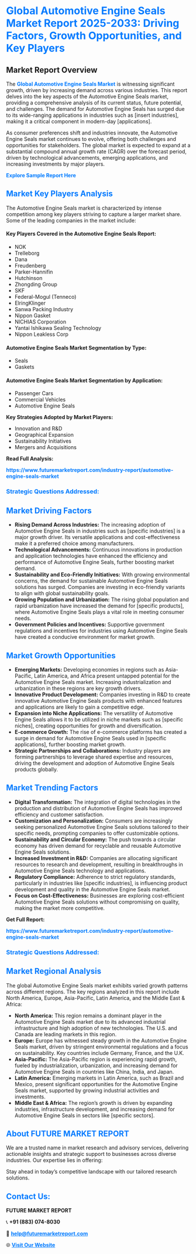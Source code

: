 <h1 style="color: #007BFF;">Global Automotive Engine Seals Market Report 2025-2033: Driving Factors, Growth Opportunities, and Key Players</h1>

<section id="overview">
<h2>Market Report Overview</h2>
<p>The <a href="https://www.futuremarketreport.com/industry-report/automotive-engine-seals-market" style="color: #007BFF; text-decoration: none;"><strong>Global Automotive Engine Seals Market</strong></a> is witnessing significant growth, driven by increasing demand across various industries. This report delves into the key aspects of the Automotive Engine Seals market, providing a comprehensive analysis of its current status, future potential, and challenges. The demand for Automotive Engine Seals has surged due to its wide-ranging applications in industries such as [insert industries], making it a critical component in modern-day [applications].</p>
<p>As consumer preferences shift and industries innovate, the Automotive Engine Seals market continues to evolve, offering both challenges and opportunities for stakeholders. The global market is expected to expand at a substantial compound annual growth rate (CAGR) over the forecast period, driven by technological advancements, emerging applications, and increasing investments by major players.</p>
</section>

<section id="overview">
<p><a href="https://www.futuremarketreport.com/request-sample/reportId=126640" style="color: #007BFF; text-decoration: none;"><strong>Explore Sample Report Here</strong></a></p>
</section>

<section id="key-players">
<h2 style="color: #007BFF;">Market Key Players Analysis</h2>
<p>The Automotive Engine Seals market is characterized by intense competition among key players striving to capture a larger market share. Some of the leading companies in the market include:</p>
<h4>Key Players Covered in the Automotive Engine Seals Report:</h4>
<ul><li>NOK</li><li>Trelleborg</li><li>Dana</li><li>Freudenberg</li><li>Parker-Hannifin</li><li>Hutchinson</li><li>Zhongding Group</li><li>SKF</li><li>Federal-Mogul (Tenneco)</li><li>ElringKlinger</li><li>Sanwa Packing Industry</li><li>Nippon Gasket</li><li>NICHIAS Corporation</li><li>Yantai Ishikawa Sealing Technology</li><li>Nippon Leakless Corp</li></ul>
<h4>Automotive Engine Seals Market Segmentation by Type:</h4>
<ul><li>Seals</li><li>Gaskets</li></ul>

<h4>Automotive Engine Seals Market Segmentation by Application:</h4>
<ul><li>Passenger Cars</li><li>Commercial Vehicles</li><li>Automotive Engine Seals</li></ul>
<p><strong>Key Strategies Adopted by Market Players:</strong></p>
<ul>
<li>Innovation and R&D</li>
<li>Geographical Expansion</li>
<li>Sustainability Initiatives</li>
<li>Mergers and Acquisitions</li>
</ul>
</section>

<section>
<p><strong>Read Full Analysis: </strong></p><a href="https://www.futuremarketreport.com/industry-report/automotive-engine-seals-market" style="color: #007BFF; text-decoration: none;"><strong>https://www.futuremarketreport.com/industry-report/automotive-engine-seals-market</strong></a>
<h3 style="color: #007BFF;">Strategic Questions Addressed:</h3>
</section>

<section id="driving-factors">
<h2 style="color: #007BFF;">Market Driving Factors</h2>
<ul>
<li><strong>Rising Demand Across Industries:</strong> The increasing adoption of Automotive Engine Seals in industries such as [specific industries] is a major growth driver. Its versatile applications and cost-effectiveness make it a preferred choice among manufacturers.</li>
<li><strong>Technological Advancements:</strong> Continuous innovations in production and application technologies have enhanced the efficiency and performance of Automotive Engine Seals, further boosting market demand.</li>
<li><strong>Sustainability and Eco-Friendly Initiatives:</strong> With growing environmental concerns, the demand for sustainable Automotive Engine Seals solutions has surged. Companies are investing in eco-friendly variants to align with global sustainability goals.</li>
<li><strong>Growing Population and Urbanization:</strong> The rising global population and rapid urbanization have increased the demand for [specific products], where Automotive Engine Seals plays a vital role in meeting consumer needs.</li>
<li><strong>Government Policies and Incentives:</strong> Supportive government regulations and incentives for industries using Automotive Engine Seals have created a conducive environment for market growth.</li>
</ul>
</section>

<section id="growth-opportunities">
<h2 style="color: #007BFF;">Market Growth Opportunities</h2>
<ul>
<li><strong>Emerging Markets:</strong> Developing economies in regions such as Asia-Pacific, Latin America, and Africa present untapped potential for the Automotive Engine Seals market. Increasing industrialization and urbanization in these regions are key growth drivers.</li>
<li><strong>Innovative Product Development:</strong> Companies investing in R&D to create innovative Automotive Engine Seals products with enhanced features and applications are likely to gain a competitive edge.</li>
<li><strong>Expansion into Niche Applications:</strong> The versatility of Automotive Engine Seals allows it to be utilized in niche markets such as [specific niches], creating opportunities for growth and diversification.</li>
<li><strong>E-commerce Growth:</strong> The rise of e-commerce platforms has created a surge in demand for Automotive Engine Seals used in [specific applications], further boosting market growth.</li>
<li><strong>Strategic Partnerships and Collaborations:</strong> Industry players are forming partnerships to leverage shared expertise and resources, driving the development and adoption of Automotive Engine Seals products globally.</li>
</ul>
</section>

<section id="trending-factors">
<h2 style="color: #007BFF;">Market Trending Factors</h2>
<ul>
<li><strong>Digital Transformation:</strong> The integration of digital technologies in the production and distribution of Automotive Engine Seals has improved efficiency and customer satisfaction.</li>
<li><strong>Customization and Personalization:</strong> Consumers are increasingly seeking personalized Automotive Engine Seals solutions tailored to their specific needs, prompting companies to offer customizable options.</li>
<li><strong>Sustainability and Circular Economy:</strong> The push towards a circular economy has driven demand for recyclable and reusable Automotive Engine Seals solutions.</li>
<li><strong>Increased Investment in R&D:</strong> Companies are allocating significant resources to research and development, resulting in breakthroughs in Automotive Engine Seals technology and applications.</li>
<li><strong>Regulatory Compliance:</strong> Adherence to strict regulatory standards, particularly in industries like [specific industries], is influencing product development and quality in the Automotive Engine Seals market.</li>
<li><strong>Focus on Cost-Effectiveness:</strong> Businesses are exploring cost-efficient Automotive Engine Seals solutions without compromising on quality, making the market more competitive.</li>
</ul>
</section>

<section>
<p><strong>Get Full Report: </strong></p><a href="https://www.futuremarketreport.com/industry-report/automotive-engine-seals-market" style="color: #007BFF; text-decoration: none;"><strong>https://www.futuremarketreport.com/industry-report/automotive-engine-seals-market</strong></a>
<h3 style="color: #007BFF;">Strategic Questions Addressed:</h3>
</section>


<section id="regional-analysis">
<h2 style="color: #007BFF;">Market Regional Analysis</h2>
<p>The global Automotive Engine Seals market exhibits varied growth patterns across different regions. The key regions analyzed in this report include North America, Europe, Asia-Pacific, Latin America, and the Middle East & Africa:</p>
<ul>
<li><strong>North America:</strong> This region remains a dominant player in the Automotive Engine Seals market due to its advanced industrial infrastructure and high adoption of new technologies. The U.S. and Canada are leading markets in this region.</li>
<li><strong>Europe:</strong> Europe has witnessed steady growth in the Automotive Engine Seals market, driven by stringent environmental regulations and a focus on sustainability. Key countries include Germany, France, and the U.K.</li>
<li><strong>Asia-Pacific:</strong> The Asia-Pacific region is experiencing rapid growth, fueled by industrialization, urbanization, and increasing demand for Automotive Engine Seals in countries like China, India, and Japan.</li>
<li><strong>Latin America:</strong> Emerging markets in Latin America, such as Brazil and Mexico, present significant opportunities for the Automotive Engine Seals market, supported by growing industrial activities and investments.</li>
<li><strong>Middle East & Africa:</strong> The region’s growth is driven by expanding industries, infrastructure development, and increasing demand for Automotive Engine Seals in sectors like [specific sectors].</li>
</ul>
</section>

<footer>
<h2 style="color: #007BFF;">About FUTURE MARKET REPORT</h2>
<p>We are a trusted name in market research and advisory services, delivering actionable insights and strategic support to businesses across diverse industries. Our expertise lies in offering:</p>

<p>Stay ahead in today’s competitive landscape with our tailored research solutions.</p>

<h2 style="color: #007BFF;">Contact Us:</h2>
<p><strong>FUTURE MARKET REPORT</strong></p>
<p>📞 <strong>+91 (883) 074-8030</strong></p>
<p>📧 <strong><a href="mailto:help@futuremarketreport.com" style="color: #007BFF;">help@futuremarketreport.com</a></strong></p>
<p>🌐 <strong><a href="https://www.futuremarketreport.com/" style="color: #007BFF;">Visit Our Website</a></strong></p>
</footer>
